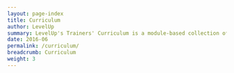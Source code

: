 ```yaml
---
layout: page-index
title: Curriculum
author: LevelUp
summary: LevelUp's Trainers' Curriculum is a module-based collection of training sessions, field-tested and documented by a growing number of fellow digital security trainers, and gathered here to share with the wider global network of trainers. An open and participatory dynamic sets the tone for a training space that is more conducive to learning in general, and specifically to adult learning. The session modules within the LevelUp curriculum are designed to support just such an environment for your events.
date: 2016-06
permalink: /curriculum/
breadcrumb: Curriculum
weight: 3
---
```

